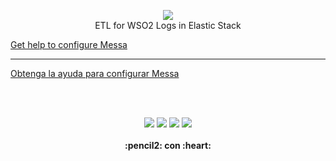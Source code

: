 
<p align="center">
  <img src="https://raw.githubusercontent.com/gusgeek/Messa/main/logo.png">
  <br>
  ETL for WSO2 Logs in Elastic Stack
</p>


[Get help to configure Messa](https://github.com/gusgeek/Messa/wiki/English)

***

[Obtenga la ayuda para configurar Messa](https://github.com/gusgeek/Messa/wiki/Spanish)




<br><br>
<p align="center">
    <img src="https://img.shields.io/github/downloads/gusgeek/jsDolar/total">  
    <img src="https://img.shields.io/github/v/release/gusgeek/jsDolar">  
    <img src="https://img.shields.io/github/release-date/gusgeek/jsDolar">  
    <img src="https://img.shields.io/github/languages/code-size/gusgeek/jsDolar">
  <br><br>
  <strong>:pencil2: con :heart:</strong>
</p>
